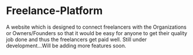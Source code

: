 # Freelance-Platform
A website which is designed to connect freelancers with the Organizations or Owners/Founders so that it would be easy for anyone to get their quality job done and thus the freelancers get paid well. Still under development...Will be adding more features soon.
